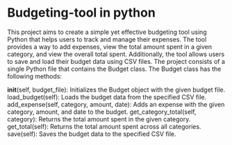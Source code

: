 # Budgeting-tool in python
 This project aims to create a simple yet effective budgeting tool using Python that helps users to track and manage their expenses. The tool provides a way to add expenses, view the total amount spent in a given category, and view the overall total spent. Additionally, the tool allows users to save and load their budget data using CSV files.
The project consists of a single Python file that contains the Budget
class. The Budget class has the following methods:

__init__(self, budget_file): Initializes the Budget object with the
given budget file.
load_budget(self): Loads the budget data from the specified CSV file.
add_expense(self, category, amount, date): Adds an expense with the
given category, amount, and date to the budget.
get_category_total(self, category): Returns the total amount spent in
the given category.
get_total(self): Returns the total amount spent across all categories.
save(self): Saves the budget data to the specified CSV file.
